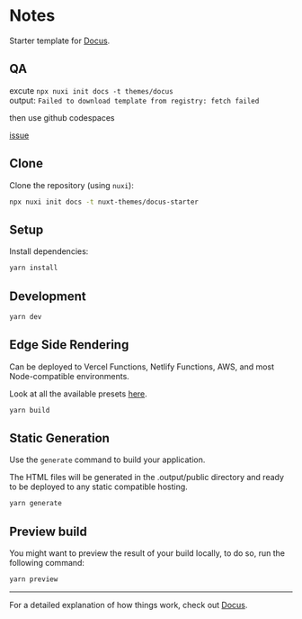 # Notes

Starter template for [Docus](https://docus.dev).

## QA

excute `npx nuxi init docs -t themes/docus`  
output: `Failed to download template from registry: fetch failed`

then use github codespaces

[issue]

[issue]: https://github.com/nuxt/framework/issues/8002

## Clone

Clone the repository (using `nuxi`):

```bash
npx nuxi init docs -t nuxt-themes/docus-starter
```

## Setup

Install dependencies:

```bash
yarn install
```

## Development

```bash
yarn dev
```

## Edge Side Rendering

Can be deployed to Vercel Functions, Netlify Functions, AWS, and most Node-compatible environments.

Look at all the available presets [here](https://v3.nuxtjs.org/guide/deploy/presets).

```bash
yarn build
```

## Static Generation

Use the `generate` command to build your application.

The HTML files will be generated in the .output/public directory and ready to be deployed to any static compatible hosting.

```bash
yarn generate
```

## Preview build

You might want to preview the result of your build locally, to do so, run the following command:

```bash
yarn preview
```

---

For a detailed explanation of how things work, check out [Docus](https://docus.dev).
